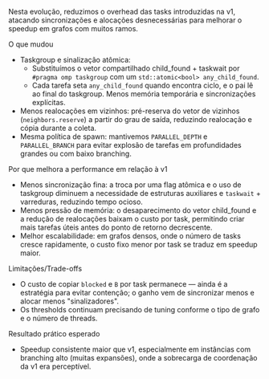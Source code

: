 Nesta evolução, reduzimos o overhead das tasks introduzidas na v1, atacando sincronizações e alocações desnecessárias para melhorar o speedup em grafos com muitos ramos.

O que mudou
- Taskgroup e sinalização atômica:
  - Substituímos o vetor compartilhado child_found + taskwait por `#pragma omp taskgroup` com um `std::atomic<bool> any_child_found`.
  - Cada tarefa seta `any_child_found` quando encontra ciclo, e o pai lê ao final do taskgroup. Menos memória temporária e sincronizações explícitas.
- Menos realocações em vizinhos: pré-reserva do vetor de vizinhos (`neighbors.reserve`) a partir do grau de saída, reduzindo realocação e cópia durante a coleta.
- Mesma política de spawn: mantivemos `PARALLEL_DEPTH` e `PARALLEL_BRANCH` para evitar explosão de tarefas em profundidades grandes ou com baixo branching.

Por que melhora a performance em relação à v1
- Menos sincronização fina: a troca por uma flag atômica e o uso de taskgroup diminuem a necessidade de estruturas auxiliares e `taskwait` + varreduras, reduzindo tempo ocioso.
- Menos pressão de memória: o desaparecimento do vetor child_found e a redução de realocações baixam o custo por task, permitindo criar mais tarefas úteis antes do ponto de retorno decrescente.
- Melhor escalabilidade: em grafos densos, onde o número de tasks cresce rapidamente, o custo fixo menor por task se traduz em speedup maior.

Limitações/Trade-offs
- O custo de copiar `blocked` e `B` por task permanece — ainda é a estratégia para evitar contenção; o ganho vem de sincronizar menos e alocar menos "sinalizadores".
- Os thresholds continuam precisando de tuning conforme o tipo de grafo e o número de threads.

Resultado prático esperado
- Speedup consistente maior que v1, especialmente em instâncias com branching alto (muitas expansões), onde a sobrecarga de coordenação da v1 era perceptível.
